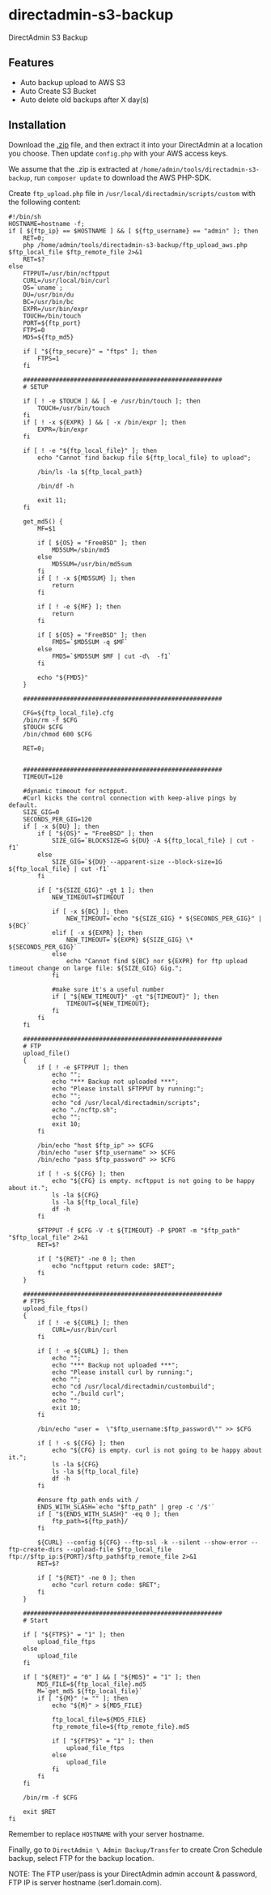 # directadmin-s3-backup
DirectAdmin S3 Backup

Features
--------
- Auto backup upload to AWS S3
- Auto Create S3 Bucket
- Auto delete old backups after X day(s)

Installation
------------

Download the [.zip](https://github.com/powerkernel/directadmin-s3-backup/archive/master.zip) file, and then extract it into your DirectAdmin at a location you choose. Then update `config.php` with your AWS access keys.

We assume that the .zip is extracted at `/home/admin/tools/directadmin-s3-backup`, run `composer update` to download the AWS PHP-SDK.

Create `ftp_upload.php` file in `/usr/local/directadmin/scripts/custom` with the following content:
```
#!/bin/sh
HOSTNAME=hostname -f;
if [ ${ftp_ip} == $HOSTNAME ] && [ ${ftp_username} == "admin" ]; then
	RET=0;
	php /home/admin/tools/directadmin-s3-backup/ftp_upload_aws.php $ftp_local_file $ftp_remote_file 2>&1
	RET=$?	
else
	FTPPUT=/usr/bin/ncftpput
	CURL=/usr/local/bin/curl
	OS=`uname`;
	DU=/usr/bin/du
	BC=/usr/bin/bc
	EXPR=/usr/bin/expr
	TOUCH=/bin/touch
	PORT=${ftp_port}
	FTPS=0
	MD5=${ftp_md5}

	if [ "${ftp_secure}" = "ftps" ]; then
		FTPS=1
	fi

	#######################################################
	# SETUP

	if [ ! -e $TOUCH ] && [ -e /usr/bin/touch ]; then
		TOUCH=/usr/bin/touch
	fi
	if [ ! -x ${EXPR} ] && [ -x /bin/expr ]; then
		EXPR=/bin/expr
	fi

	if [ ! -e "${ftp_local_file}" ]; then
		echo "Cannot find backup file ${ftp_local_file} to upload";

		/bin/ls -la ${ftp_local_path}

		/bin/df -h

		exit 11;
	fi

	get_md5() {
		MF=$1

		if [ ${OS} = "FreeBSD" ]; then
			MD5SUM=/sbin/md5
		else
			MD5SUM=/usr/bin/md5sum
		fi
		if [ ! -x ${MD5SUM} ]; then
			return
		fi

		if [ ! -e ${MF} ]; then
			return
		fi

		if [ ${OS} = "FreeBSD" ]; then
			FMD5=`$MD5SUM -q $MF`
		else
			FMD5=`$MD5SUM $MF | cut -d\  -f1`
		fi

		echo "${FMD5}"
	}

	#######################################################

	CFG=${ftp_local_file}.cfg
	/bin/rm -f $CFG
	$TOUCH $CFG
	/bin/chmod 600 $CFG

	RET=0;


	#######################################################
	TIMEOUT=120

	#dynamic timeout for nctpput.
	#Curl kicks the control connection with keep-alive pings by default.
	SIZE_GIG=0
	SECONDS_PER_GIG=120
	if [ -x ${DU} ]; then
		if [ "${OS}" = "FreeBSD" ]; then
			SIZE_GIG=`BLOCKSIZE=G ${DU} -A ${ftp_local_file} | cut -f1`
		else
			SIZE_GIG=`${DU} --apparent-size --block-size=1G ${ftp_local_file} | cut -f1`
		fi

		if [ "${SIZE_GIG}" -gt 1 ]; then
			NEW_TIMEOUT=$TIMEOUT

			if [ -x ${BC} ]; then
				NEW_TIMEOUT=`echo "${SIZE_GIG} * ${SECONDS_PER_GIG}" | ${BC}`
			elif [ -x ${EXPR} ]; then
				NEW_TIMEOUT=`${EXPR} ${SIZE_GIG} \* ${SECONDS_PER_GIG}`
			else
				echo "Cannot find ${BC} nor ${EXPR} for ftp upload timeout change on large file: ${SIZE_GIG} Gig.";
			fi

			#make sure it's a useful number
			if [ "${NEW_TIMEOUT}" -gt "${TIMEOUT}" ]; then
				TIMEOUT=${NEW_TIMEOUT};
			fi
		fi
	fi

	#######################################################
	# FTP
	upload_file()
	{
		if [ ! -e $FTPPUT ]; then
			echo "";
			echo "*** Backup not uploaded ***";
			echo "Please install $FTPPUT by running:";
			echo "";
			echo "cd /usr/local/directadmin/scripts";
			echo "./ncftp.sh";
			echo "";
			exit 10;
		fi

		/bin/echo "host $ftp_ip" >> $CFG
		/bin/echo "user $ftp_username" >> $CFG
		/bin/echo "pass $ftp_password" >> $CFG

		if [ ! -s ${CFG} ]; then
			echo "${CFG} is empty. ncftpput is not going to be happy about it.";
			ls -la ${CFG}
			ls -la ${ftp_local_file}
			df -h
		fi

		$FTPPUT -f $CFG -V -t ${TIMEOUT} -P $PORT -m "$ftp_path" "$ftp_local_file" 2>&1
		RET=$?

		if [ "${RET}" -ne 0 ]; then
			echo "ncftpput return code: $RET";
		fi
	}

	#######################################################
	# FTPS
	upload_file_ftps()
	{
		if [ ! -e ${CURL} ]; then
			CURL=/usr/bin/curl
		fi

		if [ ! -e ${CURL} ]; then
			echo "";
			echo "*** Backup not uploaded ***";
			echo "Please install curl by running:";
			echo "";
			echo "cd /usr/local/directadmin/custombuild";
			echo "./build curl";
			echo "";
			exit 10;
		fi

		/bin/echo "user =  \"$ftp_username:$ftp_password\"" >> $CFG

		if [ ! -s ${CFG} ]; then
			echo "${CFG} is empty. curl is not going to be happy about it.";
			ls -la ${CFG}
			ls -la ${ftp_local_file}
			df -h
		fi

		#ensure ftp_path ends with /
		ENDS_WITH_SLASH=`echo "$ftp_path" | grep -c '/$'`
		if [ "${ENDS_WITH_SLASH}" -eq 0 ]; then
			ftp_path=${ftp_path}/
		fi

		${CURL} --config ${CFG} --ftp-ssl -k --silent --show-error --ftp-create-dirs --upload-file $ftp_local_file  ftp://$ftp_ip:${PORT}/$ftp_path$ftp_remote_file 2>&1
		RET=$?

		if [ "${RET}" -ne 0 ]; then
			echo "curl return code: $RET";
		fi
	}

	#######################################################
	# Start

	if [ "${FTPS}" = "1" ]; then
		upload_file_ftps
	else
		upload_file
	fi

	if [ "${RET}" = "0" ] && [ "${MD5}" = "1" ]; then
		MD5_FILE=${ftp_local_file}.md5
		M=`get_md5 ${ftp_local_file}`
		if [ "${M}" != "" ]; then
			echo "${M}" > ${MD5_FILE}

			ftp_local_file=${MD5_FILE}
			ftp_remote_file=${ftp_remote_file}.md5

			if [ "${FTPS}" = "1" ]; then
				upload_file_ftps
			else
				upload_file
			fi
		fi
	fi

	/bin/rm -f $CFG

	exit $RET
fi
```

Remember to replace `HOSTNAME` with your server hostname. 

Finally, go to `DirectAdmin \ Admin Backup/Transfer` to create Cron Schedule backup, select FTP for the backup location.

NOTE: The FTP user/pass is your DirectAdmin admin account & password, FTP IP is server hostname (ser1.domain.com).
